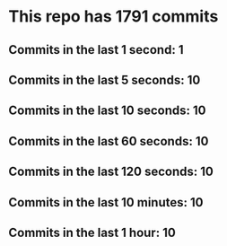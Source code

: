 # This repo has 1791 commits

## Commits in the last 1 second: 1
## Commits in the last 5 seconds: 10
## Commits in the last 10 seconds: 10
## Commits in the last 60 seconds: 10
## Commits in the last 120 seconds: 10
## Commits in the last 10 minutes: 10
## Commits in the last 1 hour: 10
